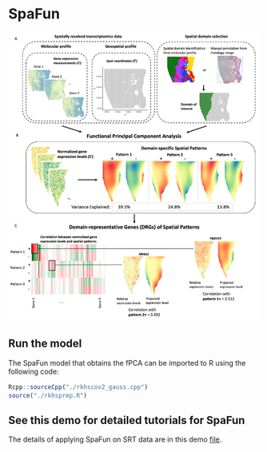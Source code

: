# SpaFun


![SpaFun](figure/flowchart.jpg)


## Run the model
The SpaFun model that obtains the fPCA can be imported to R using the following code:
```r
Rcpp::sourceCpp("./rkhscov2_gauss.cpp")
source("./rkhsprep.R")
```

## See this demo for detailed tutorials for SpaFun
The details of applying SpaFun on SRT data are in this demo [file](code/SpaFun_demo.R).
